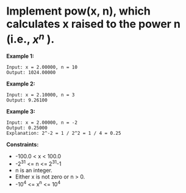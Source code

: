 # Implement pow(x, n), which calculates x raised to the power n (i.e., $x^n$	).

 
**Example 1:**

    Input: x = 2.00000, n = 10
    Output: 1024.00000

**Example 2:**

    Input: x = 2.10000, n = 3
    Output: 9.26100

**Example 3:**

    Input: x = 2.00000, n = -2
    Output: 0.25000
    Explanation: 2^-2 = 1 / 2^2 = 1 / 4 = 0.25
    
**Constraints:**

- -100.0 < x < 100.0
- -2<sup>31</sup> <= n <= 2<sup>31</sup>-1
- n is an integer.
- Either x is not zero or n > 0.
- -10<sup>4</sup> <= x<sup>n</sup> <= 10<sup>4</sup>
